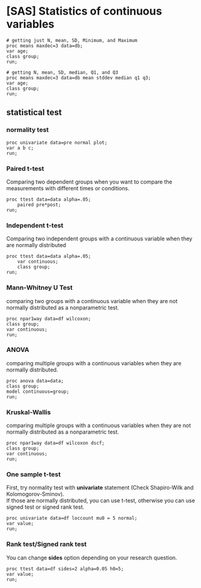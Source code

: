 # [SAS] Statistics of continuous variables
   
```sas
# getting just N, mean, SD, Minimum, and Maximum
proc means maxdec=3 data=db;
var age;
class group;
run;
```
  
```sas
# getting N, mean, SD, median, Q1, and Q3
proc means maxdec=3 data=db mean stddev median q1 q3;
var age;
class group;
run;
```

## statistical test

### normality test
```sas
proc univariate data=pre normal plot;
var a b c;
run;
```

### Paired t-test
Comparing two dependent groups when you want to compare the measurements with different times or conditions.
```sas
proc ttest data=data alpha=.05;
    paired pre*post;
run;
```

### Independent t-test
Comparing two independent groups with a continuous variable when they are normally distributed
```sas
proc ttest data=data alpha=.05;
    var continuous;
    class group;
run;
```

### Mann-Whitney U Test
comparing two groups with a continuous variable when they are not normally distributed as a nonparametric test.
```sas
proc npar1way data=df wilcoxon;
class group;
var continuous;
run;
```

### ANOVA
comparing multiple groups with a continuous variables when they are normally distributed.
```sas
proc anova data=data;
class group;
model continuous=group;
run;
```

### Kruskal-Wallis
comparing multiple groups with a continuous variables when they are not normally distributed as a nonparametric test.
```sas
proc npar1way data=df wilcoxon dscf;
class group;
var continuous;
run;
```

### One sample t-test
First, try normality test with **univariate** statement (Check Shapiro-Wilk and Kolomogorov-Sminov).   
If those are normally distributed, you can use t-test, otherwise you can use signed test or signed rank test.   
```sas
proc univariate data=df loccount mu0 = 5 normal;
var value;
run;
```

### Rank test/Signed rank test
You can change **sides** option depending on your research question.
```sas
proc ttest data=df sides=2 alpha=0.05 h0=5;
var value;
run;
```
